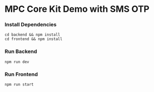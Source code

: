 # MPC Core Kit Demo with SMS OTP

### Install Dependencies
```
cd backend && npm install
cd frontend && npm install
```

### Run Backend
```
npm run dev
```

### Run Frontend
```
npm run start
```
